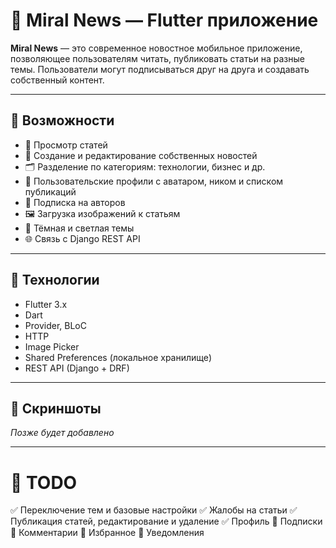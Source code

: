 # 📱 Miral News — Flutter приложение

**Miral News** — это современное новостное мобильное приложение, позволяющее пользователям читать, публиковать статьи на разные темы. Пользователи могут подписываться друг на друга и создавать собственный контент.

---

## 🌟 Возможности

- 📰 Просмотр статей
- 🧾 Создание и редактирование собственных новостей
- 🗂️ Разделение по категориям: технологии, бизнес и др.
- 👤 Пользовательские профили с аватаром, ником и списком публикаций
- 🔔 Подписка на авторов
- 🖼️ Загрузка изображений к статьям
- 🌙 Тёмная и светлая темы
- 🌐 Связь с Django REST API

---

## 🧪 Технологии

- Flutter 3.x
- Dart
- Provider, BLoC 
- HTTP
- Image Picker
- Shared Preferences (локальное хранилище)
- REST API (Django + DRF)

---

## 📱 Скриншоты

*Позже будет добавлено*

---

# 🎯 TODO

✅ Переключение тем и базовые настройки
✅ Жалобы на статьи
✅ Публикация статей, редактирование и удаление
✅ Профиль
🔳 Подписки
🔳 Комментарии
🔳 Избранное
🔳 Уведомления
